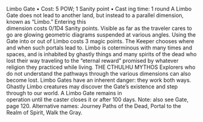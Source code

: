 Limbo Gate
• Cost:  5 POW; 1  Sanity point
•
 Cast
ing time: 1 round
A Limbo Gate does not lead to another land, but instead 
to a parallel dimension, known as “Limbo.” Entering this  
dimension costs 0/1D4 Sanity points. Visible as far as 
the traveler cares to go are glowing geometric diagrams 
suspended at various angles. Using the Gate into or out 
of Limbo costs 3 magic points. The Keeper chooses where 
and when such portals lead to.
Limbo is coterminous with many times and spaces, 
and is inhabited by ghastly things and many spirits of the 
dead who lost their way traveling to the “eternal reward” 
promised by whatever religion they practiced while living. 
THE CTHULHU MYTHOS
Explorers who do not understand the pathways through 
the various dimensions can also become lost.
Limbo Gates have an inherent danger: they work both ways. 
Ghastly Limbo creatures may discover the Gate’s existence 
and step through to our world. A Limbo Gate remains in  
operation until the caster closes it or after 100 days.
Note: also see Gate, page 120.
Alternative names: Journey Paths of the Dead, Portal to the 
Realm of Spirit, Walk the Gray.

